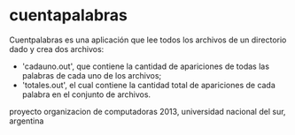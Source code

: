 # cuentapalabras
Cuentpalabras es una aplicación que lee todos los archivos de un directorio dado y crea dos archivos:
 - 'cadauno.out', que contiene la cantidad de apariciones de todas las palabras de cada uno de los archivos;
 - 'totales.out', el cual contiene la cantidad total de apariciones de cada palabra en el conjunto de archivos.

proyecto organizacion de computadoras 2013, universidad nacional del sur, argentina
